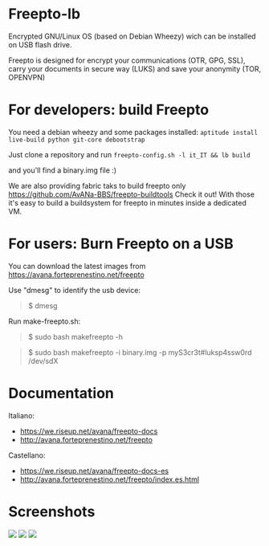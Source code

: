 Freepto-lb
==========

Encrypted GNU/Linux OS (based on Debian Wheezy) wich can be installed on USB flash drive.

Freepto is designed for encrypt your communications (OTR, GPG, SSL), carry your documents in secure way (LUKS) and save your anonymity (TOR, OPENVPN)


For developers: build Freepto
=============================

You need a debian wheezy  and some packages installed:
`aptitude install live-build python git-core debootstrap`

Just clone a repository and run
`freepto-config.sh -l it_IT && lb build`

and you'll find a binary.img file :)

We are also providing fabric taks to build freepto only
https://github.com/AvANa-BBS/freepto-buildtools
Check it out! With those it's easy to build a buildsystem for freepto in minutes inside a dedicated VM.


For users: Burn Freepto on a USB
================================

You can download the latest images from
https://avana.forteprenestino.net/freepto

Use "dmesg" to identify the usb device:
> $ dmesg

Run make-freepto.sh:
> $ sudo bash makefreepto -h

> $ sudo bash makefreepto -i binary.img -p myS3cr3t#luksp4ssw0rd /dev/sdX


Documentation
=============

Italiano:
* https://we.riseup.net/avana/freepto-docs
* http://avana.forteprenestino.net/freepto

Castellano:
* https://we.riseup.net/avana/freepto-docs-es
* http://avana.forteprenestino.net/freepto/index.es.html


Screenshots
============

![](http://avana.forteprenestino.net/freepto/materiale/screenshot/011/boot.png)
![](http://avana.forteprenestino.net/freepto/materiale/screenshot/011/menu.png)
![](http://avana.forteprenestino.net/freepto/materiale/screenshot/011/desktop.png)
